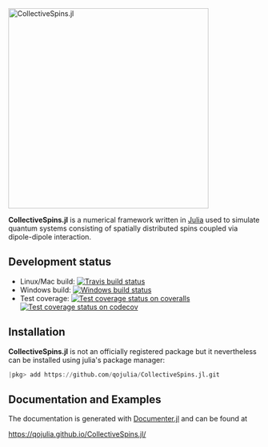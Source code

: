 <img src="https://qojulia.github.io/CollectiveSpins.jl/assets/logo.png" alt="CollectiveSpins.jl" width="400">

**CollectiveSpins.jl** is a numerical framework written in [Julia](http://julialang.org/) used to simulate quantum systems consisting of spatially distributed spins coupled via dipole-dipole interaction.


## Development status

  * Linux/Mac build: [![Travis build status][travis-img]][travis-url]
  * Windows build: [![Windows build status][appveyor-img]][appveyor-url]
  * Test coverage:
        [![Test coverage status on coveralls][coveralls-img]][coveralls-url]
        [![Test coverage status on codecov][codecov-img]][codecov-url]


## Installation

**CollectiveSpins.jl** is not an officially registered package but it nevertheless can be installed using julia's package manager:

```julia
|pkg> add https://github.com/qojulia/CollectiveSpins.jl.git
```

## Documentation and Examples

The documentation is generated with [Documenter.jl][documenter] and can be found at

https://qojulia.github.io/CollectiveSpins.jl/


[Julia]: http://julialang.org
[qojulia]: https://github.com/qojulia
[documenter]: https://github.com/JuliaDocs/Documenter.jl

[travis-url]: https://travis-ci.org/qojulia/CollectiveSpins.jl
[travis-img]: https://api.travis-ci.org/qojulia/CollectiveSpins.jl.png?branch=master

[appveyor-url]: https://ci.appveyor.com/project/qojulia/collectivespins-jl/branch/master
[appveyor-img]: https://ci.appveyor.com/api/projects/status/t83f2bqfpumn6d96/branch/master?svg=true

[coveralls-url]: https://coveralls.io/github/qojulia/CollectiveSpins.jl?branch=master
[coveralls-img]: https://coveralls.io/repos/github/qojulia/CollectiveSpins.jl/badge.svg?branch=master

[codecov-url]: https://codecov.io/gh/qojulia/CollectiveSpins.jl
[codecov-img]: https://codecov.io/gh/qojulia/CollectiveSpins.jl/branch/master/graph/badge.svg

